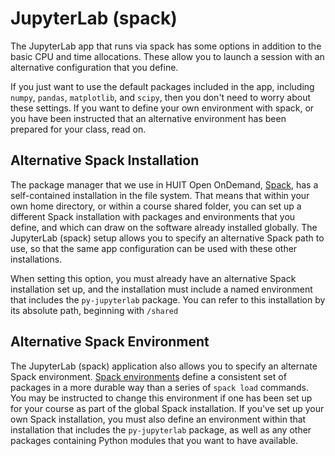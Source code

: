 # JupyterLab (spack)

The JupyterLab app that runs via spack has some options in addition to the basic
CPU and time allocations. These allow you to launch a session with an
alternative configuration that you define. 

If you just want to use the default packages included in the app, including
`numpy`, `pandas`, `matplotlib`, and `scipy`, then you don't need to worry about
these settings. If you want to define your own environment with spack, or you
have been instructed that an alternative environment has been prepared for your
class, read on.

## Alternative Spack Installation

The package manager that we use in HUIT Open OnDemand,
[Spack](https://spack.io/), has a self-contained installation in the file
system. That means that within your own home directory, or within a course
shared folder, you can set up a different Spack installation with packages and
environments that you define, and which can draw on the software already
installed globally. The JupyterLab (spack) setup allows you to specify an
alternative Spack path to use, so that the same app configuration can be used
with these other installations.

When setting this option, you must already have an alternative Spack
installation set up, and the installation must include a named environment that
includes the `py-jupyterlab` package. You can refer to this installation by its
absolute path, beginning with `/shared`

## Alternative Spack Environment

The JupyterLab (spack) application also allows you to specify an alternate Spack
environment. [Spack
environments](https://spack-tutorial.readthedocs.io/en/latest/tutorial_environments.html)
define a consistent set of packages in a more durable way than a series of
`spack load` commands. You may be instructed to change this environment if one
has been set up for your course as part of the global Spack installation. If
you've set up your own Spack installation, you must also define an environment
within that installation that includes the `py-jupyterlab` package, as well as
any other packages containing Python modules that you want to have available.
